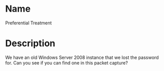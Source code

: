 # Name

Preferential Treatment

# Description

We have an old Windows Server 2008 instance that we lost the password for. 
Can you see if you can find one in this packet capture?
